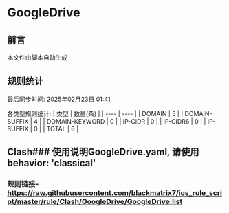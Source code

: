 # GoogleDrive

## 前言
本文件由脚本自动生成

## 规则统计
最后同步时间: 2025年02月23日 01:41

各类型规则统计:
| 类型 | 数量(条)  | 
| ---- | ----  |
| DOMAIN | 5 | 
| DOMAIN-SUFFIX | 4 | 
| DOMAIN-KEYWORD | 0 | 
| IP-CIDR | 0 | 
| IP-CIDR6 | 0 | 
| IP-SUFFIX | 0 | 
| TOTAL | 6 | 
## Clash### 使用说明GoogleDrive.yaml, 请使用 behavior: 'classical' 
### 规则链接- https://raw.githubusercontent.com/blackmatrix7/ios_rule_script/master/rule/Clash/GoogleDrive/GoogleDrive.list 
